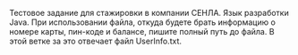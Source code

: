 Тестовое задание для стажировки в компании СЕНЛА.
Язык разработки Java.
При использовании файла, откуда будете брать информацию о номере карты, пин-коде и балансе, пишите полный путь до файла. В этой ветке за это отвечает файл UserInfo.txt.
